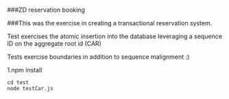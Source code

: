 ###ZD reservation booking

###This was the exercise in creating a transactional reservation system.


Test exercises the atomic insertion into the database leveraging a sequence ID on the aggregate root id (CAR)

Tests exercise boundaries in addition to sequence malignment :)


1.npm install
```
cd test
node testCar.js
```
